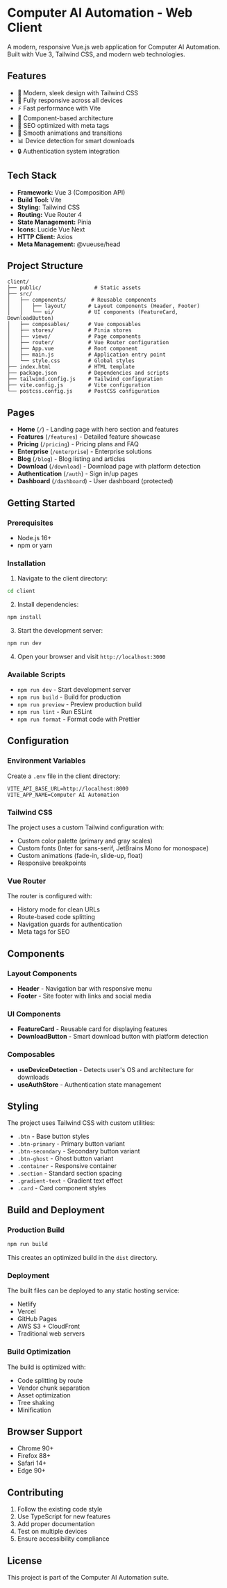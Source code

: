 # Computer AI Automation - Web Client

A modern, responsive Vue.js web application for Computer AI Automation. Built with Vue 3, Tailwind CSS, and modern web technologies.

## Features

- 🎨 Modern, sleek design with Tailwind CSS
- 📱 Fully responsive across all devices
- ⚡ Fast performance with Vite
- 🔧 Component-based architecture
- 🎯 SEO optimized with meta tags
- 🌙 Smooth animations and transitions
- 📊 Device detection for smart downloads
- 🔒 Authentication system integration

## Tech Stack

- **Framework:** Vue 3 (Composition API)
- **Build Tool:** Vite
- **Styling:** Tailwind CSS
- **Routing:** Vue Router 4
- **State Management:** Pinia
- **Icons:** Lucide Vue Next
- **HTTP Client:** Axios
- **Meta Management:** @vueuse/head

## Project Structure

```
client/
├── public/                 # Static assets
├── src/
│   ├── components/        # Reusable components
│   │   ├── layout/       # Layout components (Header, Footer)
│   │   └── ui/           # UI components (FeatureCard, DownloadButton)
│   ├── composables/      # Vue composables
│   ├── stores/           # Pinia stores
│   ├── views/            # Page components
│   ├── router/           # Vue Router configuration
│   ├── App.vue           # Root component
│   ├── main.js           # Application entry point
│   └── style.css         # Global styles
├── index.html            # HTML template
├── package.json          # Dependencies and scripts
├── tailwind.config.js    # Tailwind configuration
├── vite.config.js        # Vite configuration
└── postcss.config.js     # PostCSS configuration
```

## Pages

- **Home** (`/`) - Landing page with hero section and features
- **Features** (`/features`) - Detailed feature showcase
- **Pricing** (`/pricing`) - Pricing plans and FAQ
- **Enterprise** (`/enterprise`) - Enterprise solutions
- **Blog** (`/blog`) - Blog listing and articles
- **Download** (`/download`) - Download page with platform detection
- **Authentication** (`/auth`) - Sign in/up pages
- **Dashboard** (`/dashboard`) - User dashboard (protected)

## Getting Started

### Prerequisites

- Node.js 16+ 
- npm or yarn

### Installation

1. Navigate to the client directory:
```bash
cd client
```

2. Install dependencies:
```bash
npm install
```

3. Start the development server:
```bash
npm run dev
```

4. Open your browser and visit `http://localhost:3000`

### Available Scripts

- `npm run dev` - Start development server
- `npm run build` - Build for production
- `npm run preview` - Preview production build
- `npm run lint` - Run ESLint
- `npm run format` - Format code with Prettier

## Configuration

### Environment Variables

Create a `.env` file in the client directory:

```env
VITE_API_BASE_URL=http://localhost:8000
VITE_APP_NAME=Computer AI Automation
```

### Tailwind CSS

The project uses a custom Tailwind configuration with:
- Custom color palette (primary and gray scales)
- Custom fonts (Inter for sans-serif, JetBrains Mono for monospace)
- Custom animations (fade-in, slide-up, float)
- Responsive breakpoints

### Vue Router

The router is configured with:
- History mode for clean URLs
- Route-based code splitting
- Navigation guards for authentication
- Meta tags for SEO

## Components

### Layout Components

- **Header** - Navigation bar with responsive menu
- **Footer** - Site footer with links and social media

### UI Components

- **FeatureCard** - Reusable card for displaying features
- **DownloadButton** - Smart download button with platform detection

### Composables

- **useDeviceDetection** - Detects user's OS and architecture for downloads
- **useAuthStore** - Authentication state management

## Styling

The project uses Tailwind CSS with custom utilities:

- `.btn` - Base button styles
- `.btn-primary` - Primary button variant
- `.btn-secondary` - Secondary button variant
- `.btn-ghost` - Ghost button variant
- `.container` - Responsive container
- `.section` - Standard section spacing
- `.gradient-text` - Gradient text effect
- `.card` - Card component styles

## Build and Deployment

### Production Build

```bash
npm run build
```

This creates an optimized build in the `dist` directory.

### Deployment

The built files can be deployed to any static hosting service:

- Netlify
- Vercel
- GitHub Pages
- AWS S3 + CloudFront
- Traditional web servers

### Build Optimization

The build is optimized with:
- Code splitting by route
- Vendor chunk separation
- Asset optimization
- Tree shaking
- Minification

## Browser Support

- Chrome 90+
- Firefox 88+
- Safari 14+
- Edge 90+

## Contributing

1. Follow the existing code style
2. Use TypeScript for new features
3. Add proper documentation
4. Test on multiple devices
5. Ensure accessibility compliance

## License

This project is part of the Computer AI Automation suite.
